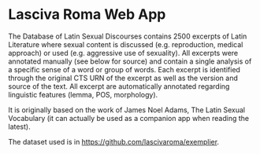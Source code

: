 # Lasciva Roma Web App

The Database of Latin Sexual Discourses contains 2500 excerpts of Latin Literature where sexual content is discussed (e.g. reproduction, medical approach) or used (e.g. aggressive use of sexuality). All excerpts were annotated manually (see below for source) and contain a single analysis of a specific sense of a word or group of words. Each excerpt is identified through the original CTS URN of the excerpt as well as the version and source of the text. All excerpt are automatically annotated regarding linguistic features (lemma, POS, morphology).

It is originally based on the work of James Noel Adams, The Latin Sexual Vocabulary (it can actually be used as a companion app when reading the latest).

The dataset used is in https://github.com/lascivaroma/exemplier.
